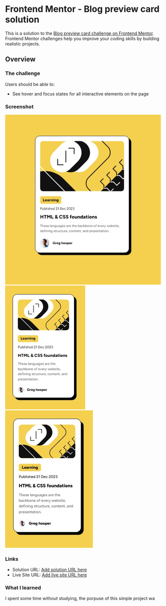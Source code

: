 # Frontend Mentor - Blog preview card solution

This is a solution to the [Blog preview card challenge on Frontend Mentor](https://www.frontendmentor.io/challenges/blog-preview-card-ckPaj02IcS). Frontend Mentor challenges help you improve your coding skills by building realistic projects. 

## Overview

### The challenge

Users should be able to:

- See hover and focus states for all interactive elements on the page

### Screenshot

![](assets/screenshots/print.jpeg)
![](assets/screenshots/print%202.jpeg)
![](assets/screenshots/print%203.jpg)


### Links

- Solution URL: [Add solution URL here](https://your-solution-url.com)
- Live Site URL: [Add live site URL here](https://your-live-site-url.com)


### What I learned
 
I spent some time without studying, the porpuse of this simple project wa